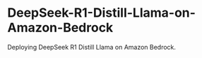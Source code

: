 # DeepSeek-R1-Distill-Llama-on-Amazon-Bedrock
Deploying DeepSeek R1 Distill Llama on Amazon Bedrock.
